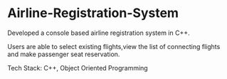 # Airline-Registration-System

Developed a console based airline registration system in C++.

Users are able to select existing flights,view the list of connecting flights and make passenger seat reservation.

Tech Stack: C++, Object Oriented Programming
